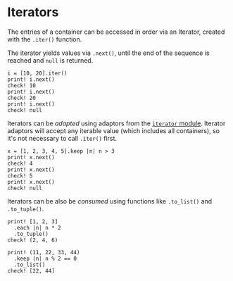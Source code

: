 # Iterators

The entries of a container can be accessed in order via an Iterator,
created with the `.iter()` function.

The iterator yields values via `.next()`, until the end of the sequence is
reached and `null` is returned.

```koto
i = [10, 20].iter()
print! i.next()
check! 10
print! i.next()
check! 20
print! i.next()
check! null
```

Iterators can be _adapted_ using adaptors from the
[`iterator` module](../../core/iterator).
Iterator adaptors will accept any iterable value (which includes all containers),
so it's not necessary to call `.iter()` first.

```koto
x = [1, 2, 3, 4, 5].keep |n| n > 3
print! x.next()
check! 4
print! x.next()
check! 5
print! x.next()
check! null
```

Iterators can be also be _consumed_ using functions like
`.to_list()` and `.to_tuple()`.

```koto
print! [1, 2, 3]
  .each |n| n * 2
  .to_tuple()
check! (2, 4, 6)

print! (11, 22, 33, 44)
  .keep |n| n % 2 == 0
  .to_list()
check! [22, 44]
```

